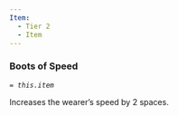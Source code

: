 ```yaml
---
Item:
  - Tier 2
  - Item
---
```

### Boots of Speed
_`= this.item`_ 

Increases the wearer’s speed by 2 spaces.